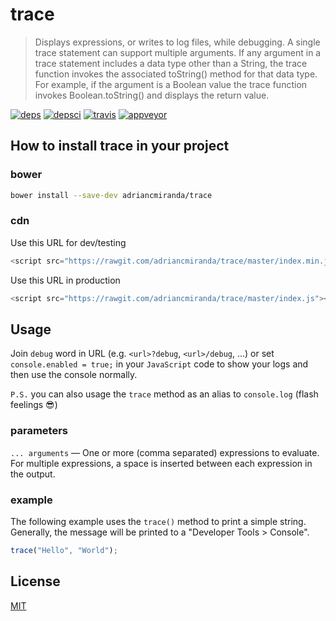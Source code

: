 trace
=====

> Displays expressions, or writes to log files, while debugging. A single trace statement can support multiple arguments. If any argument in a trace statement includes a data type other than a String, the trace function invokes the associated toString() method for that data type. For example, if the argument is a Boolean value the trace function invokes Boolean.toString() and displays the return value.

[![deps][deps]][deps-url]
[![depsci][depsci]][depsci-url]
[![travis][travis]][travis-url]
[![appveyor][appveyor]][appveyor-url]

## How to install __trace__ in your project

### bower

```bash
bower install --save-dev adriancmiranda/trace
```

### cdn

Use this URL for dev/testing

```javascript
<script src="https://rawgit.com/adriancmiranda/trace/master/index.min.js"></script>
```

Use this URL in production

```javascript
<script src="https://rawgit.com/adriancmiranda/trace/master/index.js"></script>
```

## Usage

Join `debug` word in URL (e.g. `<url>?debug`, `<url>/debug`, ...)  or set `console.enabled = true;`  in your `JavaScript` code to show your logs and then use the console normally.

`P.S.` you can also usage the `trace` method as an alias to `console.log` (flash feelings :sunglasses:)

### parameters

`... arguments` — One or more (comma separated) expressions to evaluate. For multiple expressions, a space is inserted between each expression in the output.


### example

The following example uses the `trace()` method to print a simple string. Generally, the message will be printed to a "Developer Tools > Console".

```javascript
trace("Hello", "World");
```

## License

[MIT][license-url]


<!-- links -->

[deps]: https://david-dm.org/adriancmiranda/trace.svg
[deps-url]: https://david-dm.org/adriancmiranda/trace

[depsci]: https://dependencyci.com/github/adriancmiranda/trace/badge
[depsci-url]: https://dependencyci.com/github/adriancmiranda/trace

[travis]: https://travis-ci.org/adriancmiranda/trace.svg?branch=master
[travis-url]: https://travis-ci.org/adriancmiranda/trace

[appveyor]: https://ci.appveyor.com/api/projects/status/hucvow1n0t3q3le3/branch/master?svg=true
[appveyor-url]: https://ci.appveyor.com/project/adriancmiranda/trace/branch/master

[license-url]: https://github.com/adriancmiranda/trace/blob/master/LICENSE
